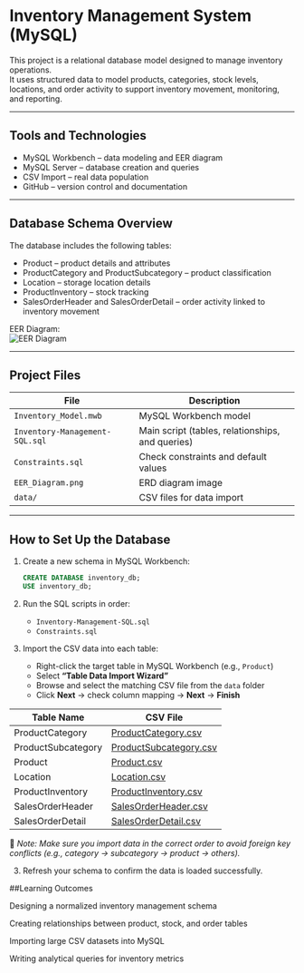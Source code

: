 # Inventory Management System (MySQL)

This project is a relational database model designed to manage inventory operations.  
It uses structured data to model products, categories, stock levels, locations, and order activity to support inventory movement, monitoring, and reporting.

---

## Tools and Technologies
- MySQL Workbench – data modeling and EER diagram
- MySQL Server – database creation and queries
- CSV Import – real data population
- GitHub – version control and documentation

---

## Database Schema Overview
The database includes the following tables:

- Product – product details and attributes  
- ProductCategory and ProductSubcategory – product classification  
- Location – storage location details  
- ProductInventory – stock tracking  
- SalesOrderHeader and SalesOrderDetail – order activity linked to inventory movement

EER Diagram:  
![EER Diagram](images/EER_Diagram.png)

---

## Project Files

| File | Description |
|------|-------------|
| `Inventory_Model.mwb` | MySQL Workbench model |
| `Inventory-Management-SQL.sql` | Main script (tables, relationships, and queries) |
| `Constraints.sql` | Check constraints and default values |
| `EER_Diagram.png` | ERD diagram image |
| `data/` | CSV files for data import |

---

## How to Set Up the Database

1. Create a new schema in MySQL Workbench:
   ```sql
   CREATE DATABASE inventory_db;
   USE inventory_db;
   
2. Run the SQL scripts in order:
   - `Inventory-Management-SQL.sql`
   - `Constraints.sql`
  
3. Import the CSV data into each table:

   - Right-click the target table in MySQL Workbench (e.g., `Product`)
   - Select **“Table Data Import Wizard”**
   - Browse and select the matching CSV file from the `data` folder
   - Click **Next** → check column mapping → **Next** → **Finish**
   
| Table Name         | CSV File                                                |
| ------------------ | ------------------------------------------------------- |
| ProductCategory    | [ProductCategory.csv](./data/ProductCategory.csv)       |
| ProductSubcategory | [ProductSubcategory.csv](./data/ProductSubcategory.csv) |
| Product            | [Product.csv](./data/Product.csv)                       |
| Location           | [Location.csv](./data/Location.csv)                     |
| ProductInventory   | [ProductInventory.csv](./data/ProductInventory.csv)     |
| SalesOrderHeader   | [SalesOrderHeader.csv](./data/SalesOrderHeader.csv)     |
| SalesOrderDetail   | [SalesOrderDetail.csv](./data/SalesOrderDetail.csv)     |


   📌 *Note: Make sure you import data in the correct order to avoid foreign key conflicts (e.g., category → subcategory → product → others).*
   
3. Refresh your schema to confirm the data is loaded successfully.

##Learning Outcomes

Designing a normalized inventory management schema

Creating relationships between product, stock, and order tables

Importing large CSV datasets into MySQL

Writing analytical queries for inventory metrics


